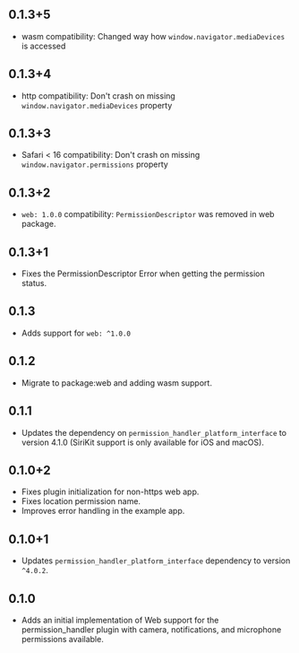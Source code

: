 ## 0.1.3+5

- wasm compatibility: Changed way how `window.navigator.mediaDevices` is accessed

## 0.1.3+4

- http compatibility: Don't crash on missing `window.navigator.mediaDevices` property

## 0.1.3+3

- Safari < 16 compatibility: Don't crash on missing `window.navigator.permissions` property

## 0.1.3+2

- `web: 1.0.0` compatibility: `PermissionDescriptor` was removed in web package.

## 0.1.3+1

- Fixes the PermissionDescriptor Error when getting the permission status.

## 0.1.3

* Adds support for `web: ^1.0.0`

## 0.1.2

- Migrate to package:web and adding wasm support.

## 0.1.1

- Updates the dependency on `permission_handler_platform_interface` to version 4.1.0 (SiriKit support is only available for iOS and macOS).

## 0.1.0+2

- Fixes plugin initialization for non-https web app.
- Fixes location permission name.
- Improves error handling in the example app.

## 0.1.0+1

- Updates `permission_handler_platform_interface` dependency to version `^4.0.2`.

## 0.1.0

- Adds an initial implementation of Web support for the permission_handler plugin with camera, notifications, and microphone permissions available.
